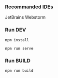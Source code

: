 ### Recommanded IDEs
JetBrains Webstorm

### Run DEV
```
npm install
```
```
npm run serve
```

### Run BUILD

```
npm run build
```
